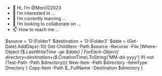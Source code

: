 - 👋 Hi, I’m @Moni122023
- 👀 I’m interested in ...
- 🌱 I’m currently learning ...
- 💞️ I’m looking to collaborate on ...
- 📫 How to reach me ...

<!---
Moni122023/Moni122023 is a ✨ special ✨ repository because its `README.md` (this file) appears on your GitHub profile.
You can click the Preview link to take a look at your changes.
--->
$source = 'D:\Folder1\'
 $destination = 'D:\Folder2\'
 $date = (Get-Date).AddDays(-10)
 Get-ChildItem -Path $source -Recurse -File |Where-Object {$_.LastWriteTime -ge $date} | ForEach-Object{
      $directory=$destination+($_.CreationTime).ToString('MM-dd-yyyy')
      if(-not (Test-Path -Path $directory)){
         New-Item -Path $directory -ItemType Directory
      } 
      Copy-Item -Path $_.FullName -Destination $directory
 }
